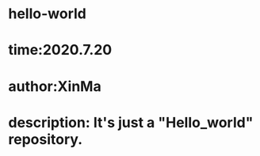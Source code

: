 # hello-world
# time:2020.7.20
# author:XinMa
# description: It's just a "Hello_world" repository. 
